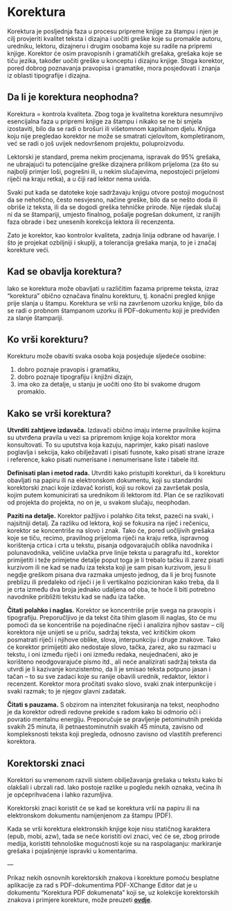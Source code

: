 # Korektura

Korektura je posljednja faza u procesu pripreme knjige za štampu i njen je cilj provjeriti kvalitet teksta i dizajna i uočiti greške koje su promakle autoru, uredniku, lektoru, dizajneru i drugim osobama koje su radile na pripremi knjige. Korektor će osim pravopisnih i gramatičkih grešaka, grešaka koje se tiču jezika, također uočiti greške u konceptu i dizajnu knjige. Stoga korektor, pored dobrog poznavanja pravopisa i gramatike, mora posjedovati i znanja iz oblasti tipografije i dizajna.

## Da li je korektura neophodna?

Korektura = kontrola kvaliteta. Zbog toga je kvalitetna korektura nesumnjivo esencijalna faza u pripremi knjige za štampu i nikako se ne bi smjela izostaviti, bilo da se radi o brošuri ili višetomnom kapitalnom djelu. Knjiga koju nije pregledao korektor ne može se smatrati cjelovitom, kompletiranom, već se radi o još uvijek nedovršenom projektu, poluproizvodu.

Lektorski je standard, prema nekim procjenama, ispravak do 95% grešaka, ne ubrajajući tu potencijalne greške dizajnera prilikom prijeloma \(za što su najbolji primjer loši, pogrešni ili, u nekim slučajevima, nepostojeći prijelomi riječi na kraju retka\), a u čiji rad lektor nema uvida.

Svaki put kada se datoteke koje sadržavaju knjigu otvore postoji mogućnost da se nehotično, često nesvjesno, načine greške, bilo da se nešto doda ili obriše iz teksta, ili da se dogodi greška tehničke prirode. Nije rijedak slučaj ni da se štampariji, umjesto finalnog, pošalje pogrešan dokument, iz ranijih faza obrade i bez unesenih korekcija lektora ili recenzenta.

Zato je korektor, kao kontrolor kvaliteta, zadnja linija odbrane od havarije. I što je projekat ozbiljniji i skuplji, a tolerancija grešaka manja, to je i značaj korekture veći.

## Kad se obavlja korektura?

Iako se korektura može obavljati u različitim fazama pripreme teksta, izraz “korektura” obično označava finalnu korekturu, tj. konačni pregled knjige prije slanja u štampu. Korektura se vrši na završenom uzorku knjige, bilo da se radi o probnom štampanom uzorku ili PDF-dokumentu koji je predviđen za slanje štampariji.

## Ko vrši korekturu?

Korekturu može obaviti svaka osoba koja posjeduje sljedeće osobine:

1. dobro poznaje pravopis i gramatiku,
2. dobro poznaje tipografiju i knjižni dizajn,
3. ima oko za detalje, u stanju je uočiti ono što bi svakome drugom promaklo.

## Kako se vrši korektura?

**Utvrditi zahtjeve izdavača.** Izdavači obično imaju interne pravilnike kojima su utvrđena pravila u vezi sa pripremom knjige koja korektor mora konsultovati. To su uputstva koja kazuju, naprimjer, kako pisati naslove poglavlja i sekcija, kako obilježavati i pisati fusnote, kako pisati strane izraze i reference, kako pisati numerisane i nenumerisane liste i tabele itd.

**Definisati plan i metod rada.** Utvrditi kako pristupiti korekturi, da li korekturu obavljati na papiru ili na elektronskom dokumentu, koji su standardni korektorski znaci koje izdavač koristi, koji su rokovi za završetak posla, kojim putem komunicirati sa urednikom ili lektorom itd. Plan će se razlikovati od projekta do projekta, no on je, u svakom slučaju, neophodan.

**Paziti na detalje.** Korektor pažljivo i polahko čita tekst, pazeći na svaki, i najsitniji detalj. Za razliku od lektora, koji se fokusira na riječ i rečenicu, korektor se koncentriše na slovo i znak. Tako će, pored uočljivih grešaka koje se tiču, recimo, pravilnog prijeloma riječi na kraju retka, ispravnog korištenja crtica i crta u tekstu, pisanja odgovarajućih oblika navodnika i polunavodnika, veličine uvlačka prve linije teksta u paragrafu itd., korektor primijetiti i teže primjetne detalje poput toga je li trebalo tačku ili zarez pisati kurzivom ili ne kad se nađu iza teksta koji je sam pisan kurzivom, jesu li negdje greškom pisana dva razmaka umjesto jednog, da li je broj fusnote preblizu ili predaleko od riječi i je li vertikalno pozicioniran kako treba, da li je crta između dva broja jednako udaljena od oba, te hoće li biti potrebno navodnike približiti tekstu kad se nađu iza tačke.

**Čitati polahko i naglas.** Korektor se koncentriše prije svega na pravopis i tipografiju. Preporučljivo je da tekst čita tihim glasom ili naglas, što će mu pomoći da se koncentriše na pojedinačne riječi i analizira njihov sastav – cilj korektora nije unijeti se u priču, sadržaj teksta, već kritičkim okom posmatrati riječi i njihove oblike, slova, interpunkciju i druge znakove. Tako će korektor primijetiti ako nedostaje slovo, tačka, zarez, ako su razmaci u tekstu, i oni između riječi i oni između redaka, neujednačeni, ako je korišteno neodgovarajuće pismo itd., ali neće analizirati sadržaj teksta da utvrdi je li kazivanje konzistentno, da li je smisao teksta potpuno jasan i tačan – to su sve zadaci koje su ranije obavili urednik, redaktor, lektor i recenzent. Korektor mora pročitati svako slovo, svaki znak interpunkcije i svaki razmak; to je njegov glavni zadatak.

**Čitati s pauzama.** S obzirom na intenzitet fokusiranja na tekst, neophodno je da korektor odredi redovne prekide s radom kako bi odmorio oči i povratio mentalnu energiju. Preporučuje se pravljenje petominutnih prekida svakih 25 minuta, ili petnaestominutnih svakih 45 minuta, zavisno od kompleksnosti teksta koji pregleda, odnosno zavisno od vlastitih preferenci korektora.

## Korektorski znaci

Korektori su vremenom razvili sistem obilježavanja grešaka u tekstu kako bi olakšali i ubrzali rad. Iako postoje razlike u pogledu nekih oznaka, većina ih je općeprihvaćena i lahko razumljiva.

Korektorski znaci koristit će se kad se korektura vrši na papiru ili na elektronskom dokumentu namijenjenom za štampu \(PDF\).

Kada se vrši korektura elektronskih knjige koje nisu statičnog karaktera \(epub, mobi, azw\), tada se neće koristiti ovi znaci, već će se, zbog prirode medija, koristiti tehnološke mogućnosti koje su na raspolaganju: markiranje grešaka i pojašnjenje ispravki u komentarima.

—

Prikaz nekih osnovnih korektorskih znakova i korekture pomoću besplatne aplikacije za rad s PDF-dokumentima PDF-XChange Editor dat je u dokumentu “Korektura PDF dokumenata” koji se, uz kolekcije korektorskih znakova i primjere korekture, može preuzeti [**ovdje**](https://www.dropbox.com/sh/xz1cmcfs7dixq3e/AAAW9-OrEf92Ei3Xlggxa4yya?dl=0).

